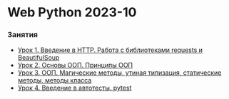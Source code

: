 # Web Python 2023-10


### Занятия

- [Урок 1. Введение в HTTP. Работа с библиотеками requests и BeautifulSoup](lessons/lesson.01/)
- [Урок 2. Основы ООП. Принципы ООП](lessons/lesson.02/)
- [Урок 3. ООП. Магические методы, утиная типизация, статические методы, методы класса](lessons/lesson.03/)
- [Урок 4. Введение в автотесты. pytest](lessons/lesson.04/)
